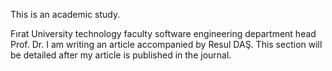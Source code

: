 This is an academic study. 

Fırat University technology faculty software engineering department head Prof. Dr. I am writing an article accompanied by Resul DAŞ. 
This section will be detailed after my article is published in the journal.
